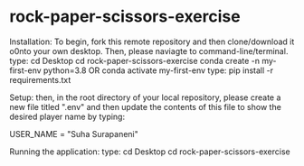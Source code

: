 # rock-paper-scissors-exercise
Installation:
To begin, fork this remote repository and then clone/download it o0nto your own desktop.
Then, please naviagte to command-line/terminal.
type: cd Desktop
      cd rock-paper-scissors-exercise
      conda create -n my-first-env python=3.8  OR
      conda activate my-first-env
type: pip install -r requirements.txt

Setup:
then, in the root directory of your local repository, please create a new file titled ".env" and then update the contents of this file to show the desired player name by typing:

USER_NAME = "Suha Surapaneni"

Running the application:
type: cd Desktop
      cd rock-paper-scissors-exercise